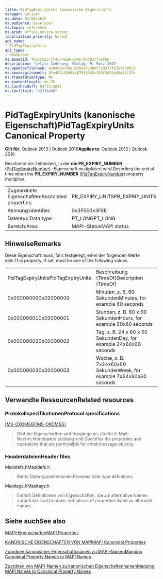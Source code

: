 ```yaml
---
title: PidTagExpiryUnits (kanonische Eigenschaft)
manager: soliver
ms.date: 03/09/2015
ms.audience: Developer
ms.topic: reference
ms.prod: office-online-server
localization_priority: Normal
api_name:
- PidTagExpiryUnits
api_type:
- HeaderDef
ms.assetid: f6a1ca22-cf4c-4e59-8846-6bd937fa8f6e
description: 'Letzte Änderung: Montag, 9. März 2015'
ms.openlocfilehash: 8e8deb67990ce25b10a3b0fc1d373f635f958013
ms.sourcegitcommit: 8fe462c32b91c87911942c188f3445e85a54137c
ms.translationtype: MT
ms.contentlocale: de-DE
ms.lasthandoff: 04/23/2019
ms.locfileid: "32316408"
---
```

# <a name="pidtagexpiryunits-canonical-property"></a><span data-ttu-id="15b58-103">PidTagExpiryUnits (kanonische Eigenschaft)</span><span class="sxs-lookup"><span data-stu-id="15b58-103">PidTagExpiryUnits Canonical Property</span></span>

  
  
<span data-ttu-id="15b58-104">**Gilt für**: Outlook 2013 | Outlook 2016</span><span class="sxs-lookup"><span data-stu-id="15b58-104">**Applies to**: Outlook 2013 | Outlook 2016</span></span> 
  
<span data-ttu-id="15b58-105">Beschreibt die Zeiteinheit, in der **die PR_EXPIRY_NUMBER** ([PidTagExpiryNumber](pidtagexpirynumber-canonical-property.md)) -Eigenschaft multipliziert wird.</span><span class="sxs-lookup"><span data-stu-id="15b58-105">Describes the unit of time when the **PR_EXPIRY_NUMBER** ([PidTagExpiryNumber](pidtagexpirynumber-canonical-property.md)) property multiplies.</span></span>
  
|||
|:-----|:-----|
|<span data-ttu-id="15b58-106">Zugeordnete Eigenschaften:</span><span class="sxs-lookup"><span data-stu-id="15b58-106">Associated properties:</span></span>  <br/> |<span data-ttu-id="15b58-107">PR_EXPIRY_UNITS</span><span class="sxs-lookup"><span data-stu-id="15b58-107">PR_EXPIRY_UNITS</span></span>  <br/> |
|<span data-ttu-id="15b58-108">Kennung:</span><span class="sxs-lookup"><span data-stu-id="15b58-108">Identifier:</span></span>  <br/> |<span data-ttu-id="15b58-109">0x3FEE</span><span class="sxs-lookup"><span data-stu-id="15b58-109">0x3FEE</span></span>  <br/> |
|<span data-ttu-id="15b58-110">Datentyp:</span><span class="sxs-lookup"><span data-stu-id="15b58-110">Data type:</span></span>  <br/> |<span data-ttu-id="15b58-111">PT_LONG</span><span class="sxs-lookup"><span data-stu-id="15b58-111">PT_LONG</span></span>  <br/> |
|<span data-ttu-id="15b58-112">Bereich:</span><span class="sxs-lookup"><span data-stu-id="15b58-112">Area:</span></span>  <br/> |<span data-ttu-id="15b58-113">MAPI-Status</span><span class="sxs-lookup"><span data-stu-id="15b58-113">MAPI status</span></span>  <br/> |
   
## <a name="remarks"></a><span data-ttu-id="15b58-114">Hinweise</span><span class="sxs-lookup"><span data-stu-id="15b58-114">Remarks</span></span>

<span data-ttu-id="15b58-115">Diese Eigenschaft muss, falls festgelegt, einer der folgenden Werte sein:</span><span class="sxs-lookup"><span data-stu-id="15b58-115">This property, if set, must be one of the following values:</span></span>
  
|||
|:-----|:-----|
|<span data-ttu-id="15b58-116">PidTagExpiryUnits</span><span class="sxs-lookup"><span data-stu-id="15b58-116">PidTagExpiryUnits</span></span>  <br/> |<span data-ttu-id="15b58-117">Beschreibung (TimeOf)</span><span class="sxs-lookup"><span data-stu-id="15b58-117">Description (TimeOf)</span></span>  <br/> |
|<span data-ttu-id="15b58-118">0x00000000</span><span class="sxs-lookup"><span data-stu-id="15b58-118">0x00000000</span></span>  <br/> |<span data-ttu-id="15b58-119">Minuten, z. B. 60 Sekunden</span><span class="sxs-lookup"><span data-stu-id="15b58-119">Minutes, for example 60 seconds</span></span>  <br/> |
|<span data-ttu-id="15b58-120">0x00000001</span><span class="sxs-lookup"><span data-stu-id="15b58-120">0x00000001</span></span>  <br/> |<span data-ttu-id="15b58-121">Stunden, z. B. 60 x 60 Sekunden</span><span class="sxs-lookup"><span data-stu-id="15b58-121">Hours, for example 60x60 seconds</span></span>  <br/> |
|<span data-ttu-id="15b58-122">0x00000002</span><span class="sxs-lookup"><span data-stu-id="15b58-122">0x00000002</span></span>  <br/> |<span data-ttu-id="15b58-123">Tag, z. B. 24 x 60 x 60 Sekunden</span><span class="sxs-lookup"><span data-stu-id="15b58-123">Day, for example 24x60x60 seconds</span></span>  <br/> |
|<span data-ttu-id="15b58-124">0x00000003</span><span class="sxs-lookup"><span data-stu-id="15b58-124">0x00000003</span></span>  <br/> |<span data-ttu-id="15b58-125">Woche, z. B. 7x24x60x60 Sekunden</span><span class="sxs-lookup"><span data-stu-id="15b58-125">Week, for example 7x24x60x60 seconds</span></span>  <br/> |
   
## <a name="related-resources"></a><span data-ttu-id="15b58-126">Verwandte Ressourcen</span><span class="sxs-lookup"><span data-stu-id="15b58-126">Related resources</span></span>

### <a name="protocol-specifications"></a><span data-ttu-id="15b58-127">Protokollspezifikationen</span><span class="sxs-lookup"><span data-stu-id="15b58-127">Protocol specifications</span></span>

<span data-ttu-id="15b58-128">[[MS-OXOMSG]](https://msdn.microsoft.com/library/daa9120f-f325-4afb-a738-28f91049ab3c%28Office.15%29.aspx)</span><span class="sxs-lookup"><span data-stu-id="15b58-128">[[MS-OXOMSG]](https://msdn.microsoft.com/library/daa9120f-f325-4afb-a738-28f91049ab3c%28Office.15%29.aspx)</span></span>
  
> <span data-ttu-id="15b58-129">Gibt die Eigenschaften und Vorgänge an, die für E-Mail-Nachrichtenobjekte zulässig sind.</span><span class="sxs-lookup"><span data-stu-id="15b58-129">Specifies the properties and operations that are permissible for email message objects.</span></span>
    
### <a name="header-files"></a><span data-ttu-id="15b58-130">Headerdateien</span><span class="sxs-lookup"><span data-stu-id="15b58-130">Header files</span></span>

<span data-ttu-id="15b58-131">Mapidefs.h</span><span class="sxs-lookup"><span data-stu-id="15b58-131">Mapidefs.h</span></span>
  
> <span data-ttu-id="15b58-132">Bietet Datentypdefinitionen.</span><span class="sxs-lookup"><span data-stu-id="15b58-132">Provides data type definitions.</span></span>
    
<span data-ttu-id="15b58-133">Mapitags.h</span><span class="sxs-lookup"><span data-stu-id="15b58-133">Mapitags.h</span></span>
  
> <span data-ttu-id="15b58-134">Enthält Definitionen von Eigenschaften, die als alternative Namen aufgeführt sind.</span><span class="sxs-lookup"><span data-stu-id="15b58-134">Contains definitions of properties listed as alternate names.</span></span>
    
## <a name="see-also"></a><span data-ttu-id="15b58-135">Siehe auch</span><span class="sxs-lookup"><span data-stu-id="15b58-135">See also</span></span>



[<span data-ttu-id="15b58-136">MAPI-Eigenschaften</span><span class="sxs-lookup"><span data-stu-id="15b58-136">MAPI Properties</span></span>](mapi-properties.md)
  
[<span data-ttu-id="15b58-137">KANONISCHE EIGENSCHAFTEN VON MAPI</span><span class="sxs-lookup"><span data-stu-id="15b58-137">MAPI Canonical Properties</span></span>](mapi-canonical-properties.md)
  
[<span data-ttu-id="15b58-138">Zuordnen kanonischer Eigenschaftsnamen zu MAPI-Namen</span><span class="sxs-lookup"><span data-stu-id="15b58-138">Mapping Canonical Property Names to MAPI Names</span></span>](mapping-canonical-property-names-to-mapi-names.md)
  
[<span data-ttu-id="15b58-139">Zuordnen von MAPI-Namen zu kanonischen Eigenschaftennamen</span><span class="sxs-lookup"><span data-stu-id="15b58-139">Mapping MAPI Names to Canonical Property Names</span></span>](mapping-mapi-names-to-canonical-property-names.md)

